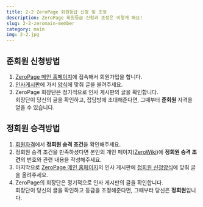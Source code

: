 ```yaml
---
title: 2-2 ZeroPage 회원등급 신청 및 조정
description: ZeroPage 회원등급 신청과 조정은 이렇게 해요!
slug: 2-2-zeromain-member
category: main
img: 2-2.jpg
---
```


## 준회원 신청방법
1. [ZeroPage 메인 홈페이지](https://zeropage.org/)에 접속해서 회원가입을 합니다.
2. [인사게시판](https://zeropage.org/hello)에 가서 [양식](https://zeropage.org/hello/49594)에 맞춰 글을 올려주세요. 
3. ZeroPage 회장단은 정기적으로 인사 게시판의 글을 확인합니다. </br> 회장단이 당신의 글을 확인하고, 잡담방에 초대해준다면, 그때부터 **준회원** 자격을 얻을 수 있습니다.<br>
## 정회원 승격방법
1. [회원자격](https://wiki.zeropage.org/wiki.php/%ED%9A%8C%EC%9B%90%EC%9E%90%EA%B2%A9)에서 **정회원 승격 조건**을 확인해주세요.
2. 정회원 승격 조건을 만족하셨다면 본인의 개인 페이지([ZeroWiki](https://wiki.zeropage.org/wiki.php/FrontPage))에 **정회원 승격 조건**의 번호와 관련 내용을 작성해주세요.
3. 마지막으로 [ZeroPage 메인 홈페이지](https://zeropage.org/)의 인사 게시판에 [정회원 신청양식](https://zeropage.org/hello/49594)에 맞춰 글을 올려주세요.
4. ZeroPage의 회장단은 정기적으로 인사 게시판의 글을 확인합니다. </br>회장단이 당신의 글을 확인하고 등급을 조정해준다면, 그때부터 당신은 **정회원**입니다.
</br>
</br>
</br>
</br>
